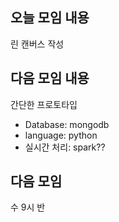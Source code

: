 ## 오늘 모임 내용
린 캔버스 작성

## 다음 모임 내용
간단한 프로토타입 

* Database: mongodb
* language: python
* 실시간 처리: spark??

## 다음 모임
수 9시 반

